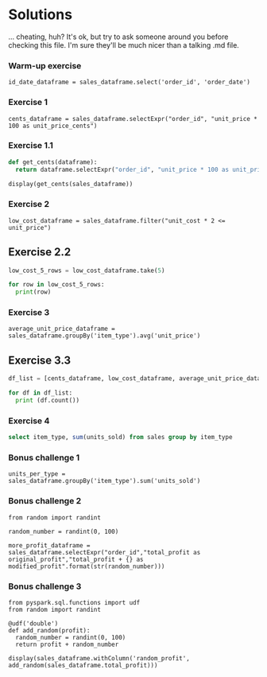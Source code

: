 # Solutions

... cheating, huh? It's ok, but try to ask someone around you before checking this file. I'm sure they'll be much nicer than a talking .md file.

### Warm-up exercise

```
id_date_dataframe = sales_dataframe.select('order_id', 'order_date')
```

### Exercise 1

``` 
cents_dataframe = sales_dataframe.selectExpr("order_id", "unit_price * 100 as unit_price_cents")
```

### Exercise 1.1

```python
def get_cents(dataframe):
  return dataframe.selectExpr("order_id", "unit_price * 100 as unit_price_cents")

display(get_cents(sales_dataframe))
```

### Exercise 2

``` 
low_cost_dataframe = sales_dataframe.filter("unit_cost * 2 <= unit_price")
```

## Exercise 2.2

```python
low_cost_5_rows = low_cost_dataframe.take(5)

for row in low_cost_5_rows:
  print(row)
```

### Exercise 3

``` 
average_unit_price_dataframe = sales_dataframe.groupBy('item_type').avg('unit_price')
```

## Exercise 3.3

```python
df_list = [cents_dataframe, low_cost_dataframe, average_unit_price_dataframe]

for df in df_list:
  print (df.count())
```

### Exercise 4

```sql
select item_type, sum(units_sold) from sales group by item_type
```

### Bonus challenge 1

``` 
units_per_type = sales_dataframe.groupBy('item_type').sum('units_sold')
```

### Bonus challenge 2

```
from random import randint

random_number = randint(0, 100)

more_profit_dataframe = sales_dataframe.selectExpr("order_id","total_profit as original_profit","total_profit + {} as modified_profit".format(str(random_number)))
```

### Bonus challenge 3

```
from pyspark.sql.functions import udf
from random import randint

@udf('double')
def add_random(profit):
  random_number = randint(0, 100)
  return profit + random_number

display(sales_dataframe.withColumn('random_profit', add_random(sales_dataframe.total_profit)))
```